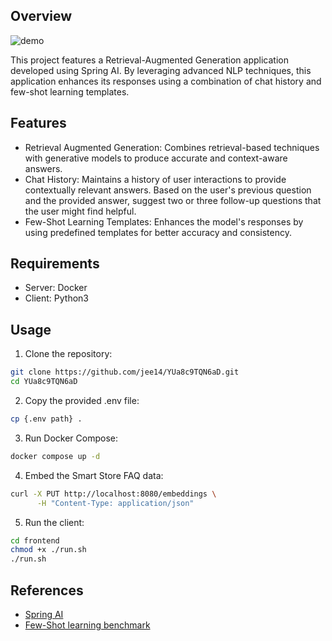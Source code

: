 ## Overview
![demo](https://github.com/user-attachments/assets/b08bc867-02ad-4e62-9280-afffe0b7ba2b)

This project features a Retrieval-Augmented Generation application developed using Spring AI.
By leveraging advanced NLP techniques, this application enhances its responses using a combination of chat history and few-shot learning templates.

## Features
- Retrieval Augmented Generation: Combines retrieval-based techniques with generative models to produce accurate and context-aware answers.
- Chat History: Maintains a history of user interactions to provide contextually relevant answers. Based on the user's previous question and the provided answer, suggest two or three follow-up questions that the user might find helpful.
- Few-Shot Learning Templates: Enhances the model's responses by using predefined templates for better accuracy and consistency.

## Requirements
- Server: Docker
- Client: Python3

## Usage
1. Clone the repository:
```sh
git clone https://github.com/jee14/YUa8c9TQN6aD.git
cd YUa8c9TQN6aD
```
2. Copy the provided .env file:
```sh
cp {.env path} .
```
3. Run Docker Compose:
```sh
docker compose up -d
```
4. Embed the Smart Store FAQ data:
```sh
curl -X PUT http://localhost:8080/embeddings \
      -H "Content-Type: application/json"
```
5. Run the client:
```sh
cd frontend
chmod +x ./run.sh
./run.sh
```

## References
- [Spring AI](https://docs.spring.io/spring-ai/reference/)
- [Few-Shot learning benchmark](https://arxiv.org/pdf/2005.14165)
